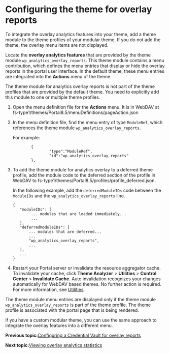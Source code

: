 # Configuring the theme for overlay reports

To integrate the overlay analytics features into your theme, add a theme module to the theme profiles of your modular theme. If you do not add the theme, the overlay menu items are not displayed.

Locate the **overlay analytics features** that are provided by the theme module `wp_analytics_overlay_reports`. This theme module contains a menu contribution, which defines the menu entries that display or hide the overlay reports in the portal user interface. In the default theme, these menu entries are integrated into the **Actions** menu of the theme.

The theme module for analytics overlay reports is not part of the theme profiles that are provided by the default theme. You need to explicitly add this module to one or multiple theme profiles.

1.  Open the menu definition file for the **Actions** menu. It is in WebDAV at fs-type1/themes/Portal8.5/menuDefinitions/pageAction.json

2.  In the menu definition file, find the menu entry of type `ModuleRef`, which references the theme module `wp_analytics_overlay_reports`.

    For example:

    ```
            {
                    "type":"ModuleRef",
                    "id":"wp_analytics_overlay_reports"
            },
    ```

3.  To add the theme module for analytics overlay to a deferred theme profile, add the module code to the deferred section of the profile in WebDAV to fs-type1/themes/Portal8.5/profiles/profile\_deferred.json.

    In the following example, add the `deferredModuleIDs` code between the `ModuleIDs` and the `wp_analytics_overlay_reports` line.

    ```
    {
       "moduleIDs": [
            ... modules that are loaded immediately...
            ...
       ],
       "deferredModuleIDs": [
           ... modules that are deferred...
           ...
           "wp_analytics_overlay_reports",
           ...
       ],
       ...
    }
    ```

4.  Restart your Portal server or invalidate the resource aggregator cache. To invalidate your cache, click **Theme Analyzer** \> **Utilities** \> **Control Center** \> **Invalidate Cache**. Auto invalidation recognizes your changes automatically for WebDAV based themes. No further action is required. For more information, see [Utilities](../dev-theme/themeopt_an_util.md#).


The theme module menu entries are displayed only if the theme module `wp_analytics_overlay_reports` is part of the theme profile. The theme profile is associated with the portal page that is being rendered.

If you have a custom modular theme, you can use the same approach to integrate the overlay features into a different menu.


**Previous topic:**[Configuring a Credential Vault for overlay reports](../admin-system/sa_asa_overlay_cfg_crd_vlt.md)

**Next topic:**[Viewing overlay analytics statistics](../admin-system/sa_asa_ovrly_stats_ui.md)

